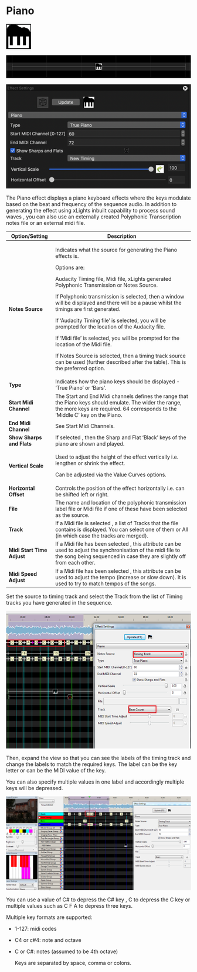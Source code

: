 # Piano

![Icon](<../../.gitbook/assets/image (658).png>)

![Sequencer Grid](<../../.gitbook/assets/image (583).png>)

![](<../../.gitbook/assets/image (321).png>)

The Piano effect displays a piano keyboard effects where the keys modulate based on the beat and frequency of the sequence audio. In addition to generating the effect using xLights inbuilt capability to process sound waves , you can also use an externally created Polyphonic Transcription notes file or an external midi file.

| Option/Setting             | Description                                                                                                                                                                                                                                                                                                                                                                                                                                                                                                                                                                                                                                                                                                    |
| -------------------------- | -------------------------------------------------------------------------------------------------------------------------------------------------------------------------------------------------------------------------------------------------------------------------------------------------------------------------------------------------------------------------------------------------------------------------------------------------------------------------------------------------------------------------------------------------------------------------------------------------------------------------------------------------------------------------------------------------------------- |
| **Notes Source**           | <p>Indicates what the source for generating the Piano effects is.<br></p><p>Options are:</p><p>Audacity Timing file, Midi file, xLights generated Polyphonic Transmission or Notes Source.<br></p><p>If Polyphonic transmission is selected, then a window will be displayed and there will be a pause whilst the timings are first generated.<br></p><p>If ‘Audacity Timing file’ is selected, you will be prompted for the location of the Audacity file.<br></p><p>If ‘Midi file’ is selected, you will be prompted for the location of the Midi file.<br></p><p>If Notes Source is selected, then a timing track source can be used (further described after the table). This is the preferred option.</p> |
| **Type**                   | Indicates how the piano keys should be displayed - ‘True Piano’ or ‘Bars’.                                                                                                                                                                                                                                                                                                                                                                                                                                                                                                                                                                                                                                     |
| **Start Midi Channel**     | The Start and End Midi channels defines the range that the Piano keys should emulate. The wider the range, the more keys are required. 64 corresponds to the ‘Middle C’ key on the Piano.                                                                                                                                                                                                                                                                                                                                                                                                                                                                                                                      |
| **End Midi Channel**       | See Start Midi Channels.                                                                                                                                                                                                                                                                                                                                                                                                                                                                                                                                                                                                                                                                                       |
| **Show Sharps and Flats**  | If selected , then the Sharp and Flat ‘Black’ keys of the piano are shown and played.                                                                                                                                                                                                                                                                                                                                                                                                                                                                                                                                                                                                                          |
| **Vertical Scale**         | <p>Used to adjust the height of the effect vertically i.e. lengthen or shrink the effect. </p><p>Can be adjusted via the Value Curves options.</p>                                                                                                                                                                                                                                                                                                                                                                                                                                                                                                                                                             |
| **Horizontal Offset**      | Controls the position of the effect horizontally i.e. can be shifted left or right.                                                                                                                                                                                                                                                                                                                                                                                                                                                                                                                                                                                                                            |
| **File**                   | The name and location of the polyphonic transmission label file or Midi file if one of these have been selected as the source.                                                                                                                                                                                                                                                                                                                                                                                                                                                                                                                                                                                 |
| **Track**                  | If a Midi file is selected , a list of Tracks that the file contains is displayed. You can select one of them or All (in which case the tracks are merged).                                                                                                                                                                                                                                                                                                                                                                                                                                                                                                                                                    |
| **Midi Start Time Adjust** | If a Midi file has been selected , this attribute can be used to adjust the synchronisation of the midi file to the song being sequenced in case they are slightly off from each other.                                                                                                                                                                                                                                                                                                                                                                                                                                                                                                                        |
| **Midi Speed Adjust**      | If a Midi file has been selected , this attribute can be used to adjust the tempo (increase or slow down). It is used to try to match tempos of the songs.                                                                                                                                                                                                                                                                                                                                                                                                                                                                                                                                                     |

Set the source to timing track and select the Track from the list of Timing tracks you have generated in the sequence.

![](../../.gitbook/assets/base64706f90a114b58098.png)

Then, expand the view so that you can see the labels of the timing track and change the labels to match the required keys. The label can be the key letter or can be the MIDI value of the key.

You can also specify multiple values in one label and accordingly multiple keys will be depressed.

![](../../.gitbook/assets/base64241615b467b5a5cc.png)

You can use a value of C# to depress the C# key , C to depress the C key or multiple values such as C F A to depress three keys.

Multiple key formats are supported:

* 1-127: midi codes
* C4 or c#4: note and octave
*   C or C#: notes (assumed to be 4th octave)

    Keys are separated by space, comma or colons.
